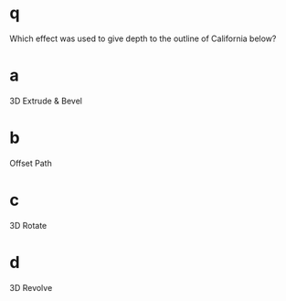 # q
Which effect was used to give depth to the outline of California below?
# a
3D Extrude & Bevel
# b
Offset Path
# c
3D Rotate
# d
3D Revolve